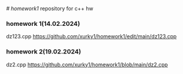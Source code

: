 _# homework1_
repository for c++ hw  
### homework 1(14.02.2024)               
dz123.cpp https://github.com/xurky1/homework1/edit/main/dz123.cpp

### homework 2(19.02.2024)
dz2.cpp https://github.com/xurky1/homework1/blob/main/dz2.cpp
